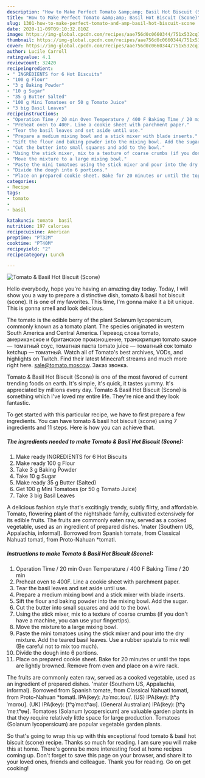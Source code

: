 ```yaml
---
description: "How to Make Perfect Tomato &amp;amp; Basil Hot Biscuit (Scone)"
title: "How to Make Perfect Tomato &amp;amp; Basil Hot Biscuit (Scone)"
slug: 1301-how-to-make-perfect-tomato-and-amp-basil-hot-biscuit-scone
date: 2020-11-09T09:10:32.810Z
image: https://img-global.cpcdn.com/recipes/aae756d0c0660344/751x532cq70/tomato-basil-hot-biscuit-scone-recipe-main-photo.jpg
thumbnail: https://img-global.cpcdn.com/recipes/aae756d0c0660344/751x532cq70/tomato-basil-hot-biscuit-scone-recipe-main-photo.jpg
cover: https://img-global.cpcdn.com/recipes/aae756d0c0660344/751x532cq70/tomato-basil-hot-biscuit-scone-recipe-main-photo.jpg
author: Lucile Carroll
ratingvalue: 4.1
reviewcount: 32420
recipeingredient:
- " INGREDIENTS for 6 Hot Biscuits"
- "100 g Flour"
- "3 g Baking Powder"
- "10 g Sugar"
- "35 g Butter Salted"
- "100 g Mini Tomatoes or 50 g Tomato Juice"
- "3 big Basil Leaves"
recipeinstructions:
- "Operation Time / 20 min Oven Temperature / 400 F Baking Time / 20 min"
- "Preheat oven to 400F. Line a cookie sheet with parchment paper."
- "Tear the basil leaves and set aside until use."
- "Prepare a medium mixing bowl and a stick mixer with blade inserts."
- "Sift the flour and baking powder into the mixing bowl. Add the sugar."
- "Cut the butter into small squares and add to the bowl."
- "Using the stick mixer, mix to a texture of coarse crumbs (if you don&#39;t have a machine, you can use your fingertips)."
- "Move the mixture to a large mixing bowl."
- "Paste the mini tomatoes using the stick mixer and pour into the dry mixture. Add the teared basil leaves. Use a rubber spatula to mix well (Be careful not to mix too much)."
- "Divide the dough into 6 portions."
- "Place on prepared cookie sheet. Bake for 20 minutes or until the tops are lightly browned. Remove from oven and place on a wire rack."
categories:
- Recipe
tags:
- tomato
- 
- basil

katakunci: tomato  basil 
nutrition: 197 calories
recipecuisine: American
preptime: "PT32M"
cooktime: "PT40M"
recipeyield: "2"
recipecategory: Lunch

---
```



![Tomato &amp; Basil Hot Biscuit (Scone)](https://img-global.cpcdn.com/recipes/aae756d0c0660344/751x532cq70/tomato-basil-hot-biscuit-scone-recipe-main-photo.jpg)

Hello everybody, hope you're having an amazing day today. Today, I will show you a way to prepare a distinctive dish, tomato &amp; basil hot biscuit (scone). It is one of my favorites. This time, I'm gonna make it a bit unique. This is gonna smell and look delicious.

The tomato is the edible berry of the plant Solanum lycopersicum, commonly known as a tomato plant. The species originated in western South America and Central America. Перевод слова tomato, американское и британское произношение, транскрипция tomato sauce — томатный соус, томатная паста tomato juice — томатный сок tomato ketchup — томатный. Watch all of Tomato&#39;s best archives, VODs, and highlights on Twitch. Find their latest Minecraft streams and much more right here. sale@tomato.moscow. Заказ звонка.

Tomato &amp; Basil Hot Biscuit (Scone) is one of the most favored of current trending foods on earth. It's simple, it's quick, it tastes yummy. It's appreciated by millions every day. Tomato &amp; Basil Hot Biscuit (Scone) is something which I've loved my entire life. They're nice and they look fantastic.


To get started with this particular recipe, we have to first prepare a few ingredients. You can have tomato &amp; basil hot biscuit (scone) using 7 ingredients and 11 steps. Here is how you can achieve that.

<!--inarticleads1-->

##### The ingredients needed to make Tomato &amp; Basil Hot Biscuit (Scone):

1. Make ready  INGREDIENTS for 6 Hot Biscuits
1. Make ready 100 g Flour
1. Take 3 g Baking Powder
1. Take 10 g Sugar
1. Make ready 35 g Butter (Salted)
1. Get 100 g Mini Tomatoes (or 50 g Tomato Juice)
1. Take 3 big Basil Leaves


A delicious fashion style that&#39;s excitingly trendy, subtly flirty, and affordable. Tomato, flowering plant of the nightshade family, cultivated extensively for its edible fruits. The fruits are commonly eaten raw, served as a cooked vegetable, used as an ingredient of prepared dishes. &#39;mater (Southern US, Appalachia, informal). Borrowed from Spanish tomate, from Classical Nahuatl tomatl, from Proto-Nahuan *tomatl. 

<!--inarticleads2-->

##### Instructions to make Tomato &amp; Basil Hot Biscuit (Scone):

1. Operation Time / 20 min Oven Temperature / 400 F Baking Time / 20 min
1. Preheat oven to 400F. Line a cookie sheet with parchment paper.
1. Tear the basil leaves and set aside until use.
1. Prepare a medium mixing bowl and a stick mixer with blade inserts.
1. Sift the flour and baking powder into the mixing bowl. Add the sugar.
1. Cut the butter into small squares and add to the bowl.
1. Using the stick mixer, mix to a texture of coarse crumbs (if you don&#39;t have a machine, you can use your fingertips).
1. Move the mixture to a large mixing bowl.
1. Paste the mini tomatoes using the stick mixer and pour into the dry mixture. Add the teared basil leaves. Use a rubber spatula to mix well (Be careful not to mix too much).
1. Divide the dough into 6 portions.
1. Place on prepared cookie sheet. Bake for 20 minutes or until the tops are lightly browned. Remove from oven and place on a wire rack.


The fruits are commonly eaten raw, served as a cooked vegetable, used as an ingredient of prepared dishes. &#39;mater (Southern US, Appalachia, informal). Borrowed from Spanish tomate, from Classical Nahuatl tomatl, from Proto-Nahuan *tomatl. IPA(key): /təˈmɑː.toʊ/. (US) IPA(key): [tʰə̥ˈmɑɾoʊ]. (UK) IPA(key): [tʰə̥ˈmɑːtʰəʊ]. (General Australian) IPA(key): [tʰə̥ˈmɐːtʰɐʉ]. Tomatoes (Solanum lycopersicum) are valuable garden plants in that they require relatively little space for large production. Tomatoes (Solanum lycopersicum) are popular vegetable garden plants. 

So that's going to wrap this up with this exceptional food tomato &amp; basil hot biscuit (scone) recipe. Thanks so much for reading. I am sure you will make this at home. There's gonna be more interesting food at home recipes coming up. Don't forget to save this page on your browser, and share it to your loved ones, friends and colleague. Thank you for reading. Go on get cooking!
